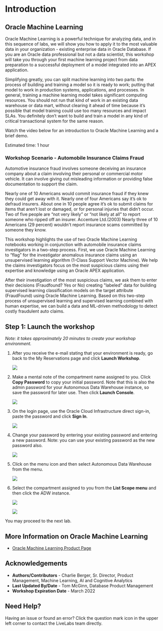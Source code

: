 # Introduction

## Oracle Machine Learning ##

Oracle Machine Learning is a powerful technique for analyzing data, and in this sequence of labs, we will show you how to apply it to the most valuable data in your organization - existing enterprise data in Oracle Database. If you are an Oracle data professional but not a data scientist, this workshop will take you through your first machine learning project from data preparation to a successful deployment of a model integrated into an APEX application.

Simplifying greatly, you can split machine learning into two parts: the process of building and training a model so it is ready to work; putting that model to work in production systems, applications, and processes. In general, training a machine learning model takes significant computing resources. You should not run that kind of work in an existing data warehouse or data mart, without clearing it ahead of time because it’s possible that model training could use too many resources and impact SLAs. You definitely don’t want to build and train a model in any kind of critical transactional system for the same reason.

Watch the video below for an introduction to Oracle Machine Learning and a brief demo.

[](youtube:MMfgcD3sC9I)

Estimated time: 1 hour

### Workshop Scenario - Automobile Insurance Claims Fraud

Automotive insurance fraud involves someone deceiving an insurance company about a claim involving their personal or commercial motor vehicle. It can involve giving out misleading information or providing false documentation to support the claim.

Nearly one of 10 Americans would commit insurance fraud if they knew they could get away with it. Nearly one of four Americans say it’s ok to defraud insurers. About one in 10 people agree it’s ok to submit claims for items that aren’t lost or damaged, or for personal injuries that didn’t occur. Two of five people are “not very likely” or “not likely at all” to report someone who ripped off an insurer. Accenture Ltd.(2003) Nearly three of 10 Americans (29 percent) wouldn't report insurance scams committed by someone they know.

This workshop highlights the use of two Oracle Machine Learning notebooks working in conjunction with automobile insurance claims investigators in a two-step process.  First, we use Oracle Machine Learning to “flag” for the investigator anomalous insurance claims using an unsupervised learning algorithm (1-Class Support Vector Machine). We help the claims investigators focus on the most suspicious claims using their expertise and knowledge using an Oracle APEX application.   

After their investigation of the most suspicious claims, we ask them to enter their decisions (Fraudfound?  Yes or No) creating "labeled" data for building supervised learning classification models on the target attribute (FraudFound) using Oracle Machine Learning.  Based on this two-step process of unsupervised learning and supervised learning combined with human expertise, we can build a data and ML-driven methodology to detect costly fraudulent auto claims.

<if type="livelabs">

## **Step 1:** Launch the workshop

*Note: it takes approximately 20 minutes to create your workshop environment.*

1. After you receive the e-mail stating that your environment is ready, go back to the My Reservations page and click **Launch Workshop**.

    ![](images/my-reservations.png)

2. Make a mental note of the compartment name assigned to you. Click **Copy Password** to copy your initial password. Note that this is also the admin password for your Autonomous Data Warehouse instance, so save the password for later use. Then click **Launch Console**.

    ![](images/launch-page.png)

3. On the login page, use the Oracle Cloud Infrastructure direct sign-in, paste the password and click **Sign In**.

    ![](images/login-console.png)

4. Change your password by entering your existing password and entering a new password. Note: you can use your existing password as the new password also.

    ![](images/change-password.png)

5. Click on the menu icon and then select Autonomous Data Warehouse from the menu.

    ![](images/open-adw.png)

6. Select the compartment assigned to you from the **List Scope menu** and then click the ADW instance.

    ![](images/select-compartment.png)

    ![](images/adw-instance.png)

You may proceed to the next lab.

</if>


## More Information on Oracle Machine Learning

* [Oracle Machine Learning Product Page](https://www.oracle.com/database/technologies/datawarehouse-bigdata/machine-learning.html)

## Acknowledgements

- **Authors/Contributors** - Charlie Berger, Sr. Director, Product Management, Machine Learning, AI and Cognitive Analytics
- **Last Updated By/Date** - Tom McGinn, Database Product Management
- **Workshop Expiration Date** - March 2022

## Need Help?
Having an issue or found an error?  Click the question mark icon in the upper left corner to contact the LiveLabs team directly.
